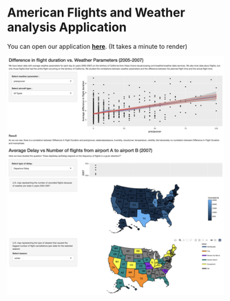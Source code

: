 # American Flights and Weather analysis Application

You can open our application **[here](https://ykbluy-kate-qwerty.shinyapps.io/WeatherApp/)**. (It takes a minute to render)

<div>
  <img src="screenshots/1.png" width="600"/>
</div>

<div>
  <img src="screenshots/2.png" width="600"/>
</div>